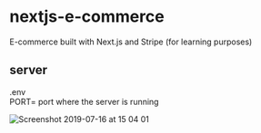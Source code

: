 # nextjs-e-commerce
E-commerce built with Next.js and Stripe (for learning purposes)

## server
.env<br>
PORT= port where the server is running

![Screenshot 2019-07-16 at 15 04 01](https://user-images.githubusercontent.com/30729360/61296745-0aa87780-a7db-11e9-96bf-66e1ba2d673f.png)
